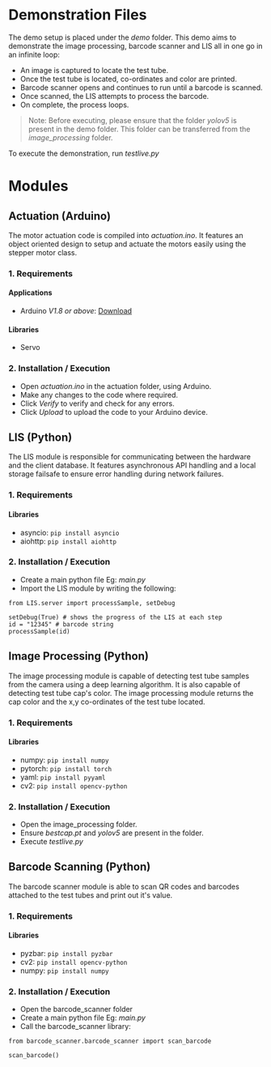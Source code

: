 # Demonstration Files
The demo setup is placed under the *demo* folder. This demo aims to demonstrate the
image processing, barcode scanner and LIS all in one go in an infinite loop:

- An image is captured to locate the test tube.
- Once the test tube is located, co-ordinates and color are printed.
- Barcode scanner opens and continues to run until a barcode is scanned.
- Once scanned, the LIS attempts to process the barcode.
- On complete, the process loops.

> Note: Before executing, please ensure that the folder *yolov5* is present in the demo folder.
This folder can be transferred from the *image_processing* folder.

To execute the demonstration, run _testlive.py_

# Modules
## Actuation (Arduino)
The motor actuation code is compiled into _actuation.ino_.
It features an object oriented design to setup and actuate the motors easily using the stepper motor class.

### 1. Requirements
#### Applications
- Arduino _V1.8 or above_: [Download](https://www.arduino.cc/en/software)
#### Libraries
- Servo

### 2. Installation / Execution
- Open _actuation.ino_ in the actuation folder, using Arduino.
- Make any changes to the code where required.
- Click *Verify* to verify and check for any errors.
- Click *Upload* to upload the code to your Arduino device.

## LIS (Python)
The LIS module is responsible for communicating between the hardware and the client database. It features
asynchronous API handling and a local storage failsafe to ensure error handling during network failures.
### 1. Requirements
#### Libraries
- asyncio: `pip install asyncio`
- aiohttp: `pip install aiohttp`

### 2. Installation / Execution
- Create a main python file Eg: _main.py_
- Import the LIS module by writing the following:
```
from LIS.server import processSample, setDebug

setDebug(True) # shows the progress of the LIS at each step
id = "12345" # barcode string
processSample(id)
```

## Image Processing (Python)
The image processing module is capable of detecting test tube samples from the camera using a deep learning algorithm. It is also
capable of detecting test tube cap's color. The image processing module returns the cap color and the x,y co-ordinates of the test
tube located.

### 1. Requirements
#### Libraries
- numpy:   `pip install numpy`
- pytorch: `pip install torch`
- yaml:    `pip install pyyaml`
- cv2:     `pip install opencv-python`

### 2. Installation / Execution
- Open the image_processing folder.
- Ensure _bestcap.pt_ and _yolov5_ are present in the folder.
- Execute _testlive.py_

## Barcode Scanning (Python)
The barcode scanner module is able to scan QR codes and barcodes attached to the test tubes and print out it's value.

### 1. Requirements
#### Libraries
- pyzbar:  `pip install pyzbar`
- cv2:     `pip install opencv-python`
- numpy:   `pip install numpy`

### 2. Installation / Execution
- Open the barcode_scanner folder
- Create a main python file Eg: _main.py_
- Call the barcode_scanner library:
```
from barcode_scanner.barcode_scanner import scan_barcode

scan_barcode()
```



